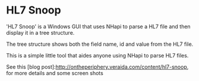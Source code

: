 # HL7 Snoop

'HL7 Snoop' is a Windows GUI that uses NHapi to parse a HL7 file and then display it in a tree structure.

The tree structure shows both the field name, id and value from the HL7 file.

This is a simple little tool that aides anyone using NHapi to parse HL7 files.

See this [blog post]:http://ontheperiphery.veraida.com/content/hl7-snoop, for more details and some screen shots